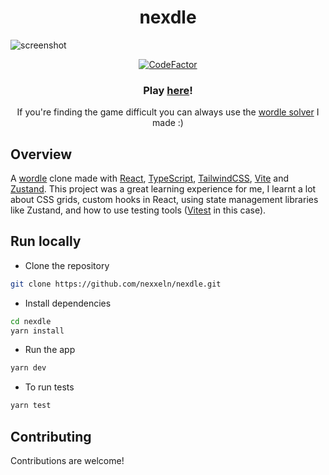 <h1 align="center">nexdle</h1>

![screenshot](https://github.com/nexxeln/nexdle/blob/main/images/screenshot.png?raw=true)

<p align="center"><a href="https://www.codefactor.io/repository/github/nexxeln/nexdle"><img src="https://www.codefactor.io/repository/github/nexxeln/nexdle/badge" alt="CodeFactor" /></a></p>
<h3 align="center">Play <a href="https://nexxeln.github.io/nexdle/">here</a>!</h3>
<p align="center">If you're finding the game difficult you can always use the <a href="https://github.com/nexxeln/wordle-solver">wordle solver</a> I made :)</p>

## Overview

A [wordle](https://www.nytimes.com/games/wordle/index.html) clone made with [React](https://reactjs.org/), [TypeScript](https://www.typescriptlang.org/), [TailwindCSS](https://tailwindcss.com/), [Vite](https://vitejs.dev/) and [Zustand](https://github.com/pmndrs/zustand). This project was a great learning experience for me, I learnt a lot about CSS grids, custom hooks in React, using state management libraries like Zustand, and how to use testing tools ([Vitest](https://vitest.dev/) in this case).

## Run locally

- Clone the repository

```bash
git clone https://github.com/nexxeln/nexdle.git
```

- Install dependencies

```bash
cd nexdle
yarn install
```

- Run the app

```bash
yarn dev
```

- To run tests

```bash
yarn test
```

## Contributing

Contributions are welcome!
